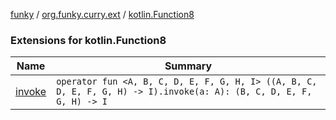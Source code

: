[funky](../../index.md) / [org.funky.curry.ext](../index.md) / [kotlin.Function8](.)

### Extensions for kotlin.Function8

| Name | Summary |
|---|---|
| [invoke](invoke.md) | `operator fun <A, B, C, D, E, F, G, H, I> ((A, B, C, D, E, F, G, H) -> I).invoke(a: A): (B, C, D, E, F, G, H) -> I` |
